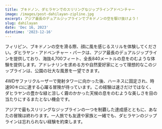 ```yaml
---
title: ブキドノン、ダヒラヤンでのスリリングなジップラインアドベンチャー
image: /images/post-dahilayan-zipline.jpg
excerpt: アジア最長のデュアルジップラインでブキドノンの空を駆け抜けよう！
slug: dahilayan
date: 'Dec 16, 2023'
datetime: '2023-12-16'
---
```


フィリピン、ブキドノンの空を滑る際、顔に風を感じるスリルを体験してください。ダヒラヤン・アドベンチャー・パークは、アジア最長のデュアルジップラインを提供しており、海抜4,700フィート、全長840メートルの息をのむような体験を提供します。アドレナリンを求める方や自然愛好家にとって理想的なこのジップラインは、公園の壮大な風景を一望できます。

4WDサファリクルーザーで発射タワーに向かった後、ハーネスに固定され、時速90キロに達する心躍る冒険が待っています。この経験は速さだけではなく、ダヒラヤンの豊かな緑と涼しく霧のかかった天候の息をのむような美しさを目の当たりにするまたとない機会です。

アジアで最もスリリングなジップラインの一つを制覇した達成感とともに、あなたの冒険は終わります。一人旅でも友達や家族と一緒でも、ダヒラヤンのジップラインは忘れられない経験を約束します。